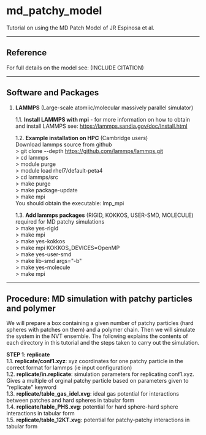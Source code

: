# md_patchy_model

Tutorial on using the MD Patch Model of JR Espinosa et al.

--------------------------------------------
Reference
--------------------------------------------

For full details on the model see: (INCLUDE CITATION)


--------------------------------------------
Software and Packages
--------------------------------------------
1. **LAMMPS** (Large-scale atomiic/molecular massively parallel 
   simulator)
   
   1.1. **Install LAMMPS with mpi** - for more information on how to obtain and install LAMMPS 
        see: https://lammps.sandia.gov/doc/Install.html 
       
   1.2. **Example installation on HPC** (Cambridge users) \
        Download lammps source from github \
           > git clone --depth https://github.com/lammps/lammps.git \
           > cd lammps \
           > module purge \
           > module load rhel7/default-peta4 \
           > cd lammps/src \
           > make purge \
           > make package-update \
           > make mpi \
           You should obtain the executable: lmp_mpi 
           
   1.3.  **Add lammps packages** (RIGID, KOKKOS, USER-SMD, MOLECULE) required for MD patchy simulations \
          > make yes-rigid \
          > make mpi \
          > make yes-kokkos \
          > make mpi KOKKOS_DEVICES=OpenMP \
          > make yes-user-smd \
          > make lib-smd args="-b" \
          > make yes-molecule \
          > make mpi  

-----------------------------------------------------------
Procedure: MD simulation with patchy particles and polymer
-----------------------------------------------------------
We will prepare a box containing a given number of patchy particles (hard spheres with patches on them) and a polymer chain. Then we will simulate the system in the NVT ensemble. The following explains the contents of each directory in this tutorial and the steps taken to carry out the simulation. 

**STEP 1: replicate** \
1.1. **replicate/conf1.xyz**: xyz coordinates for one patchy particle in the correct format for lammps (ie input configuration) \
1.2. **replicate/in.replicate**: simulation parameters for replicating conf1.xyz. Gives a multiple of orginal patchy particle based on      parameters given to "replicate" keyword \
1.3. **replicate/table_gas_idel.xvg**: ideal gas potential for interactions between patches and hard spheres in tabular form \
1.4. **replicate/table_PHS.xvg**: potential for hard sphere-hard sphere interactions in tabular form \
1.5. **replicate/table_12KT.xvg**: potential for patchy-patchy interactions in tabular form



